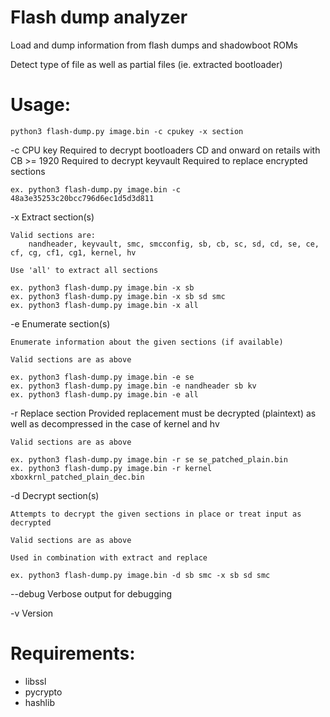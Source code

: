 # Flash dump analyzer

Load and dump information from flash dumps and shadowboot ROMs

Detect type of file as well as partial files (ie. extracted bootloader)


# Usage:
    python3 flash-dump.py image.bin -c cpukey -x section

-c  CPU key
    Required to decrypt bootloaders CD and onward on retails with CB >= 1920
    Required to decrypt keyvault
    Required to replace encrypted sections

    ex. python3 flash-dump.py image.bin -c 48a3e35253c20bcc796d6ec1d5d3d811

-x  Extract section(s)

    Valid sections are:
        nandheader, keyvault, smc, smcconfig, sb, cb, sc, sd, cd, se, ce, cf, cg, cf1, cg1, kernel, hv

    Use 'all' to extract all sections

    ex. python3 flash-dump.py image.bin -x sb
    ex. python3 flash-dump.py image.bin -x sb sd smc
    ex. python3 flash-dump.py image.bin -x all


-e  Enumerate section(s)

    Enumerate information about the given sections (if available)

    Valid sections are as above

    ex. python3 flash-dump.py image.bin -e se
    ex. python3 flash-dump.py image.bin -e nandheader sb kv
    ex. python3 flash-dump.py image.bin -e all


-r  Replace section
    Provided replacement must be decrypted (plaintext) as well as decompressed in the case of kernel and hv

    Valid sections are as above

    ex. python3 flash-dump.py image.bin -r se se_patched_plain.bin
    ex. python3 flash-dump.py image.bin -r kernel xboxkrnl_patched_plain_dec.bin

-d  Decrypt section(s)

    Attempts to decrypt the given sections in place or treat input as decrypted

    Valid sections are as above

    Used in combination with extract and replace

    ex. python3 flash-dump.py image.bin -d sb smc -x sb sd smc

--debug Verbose output for debugging

-v Version

# Requirements:
* libssl
* pycrypto
* hashlib

